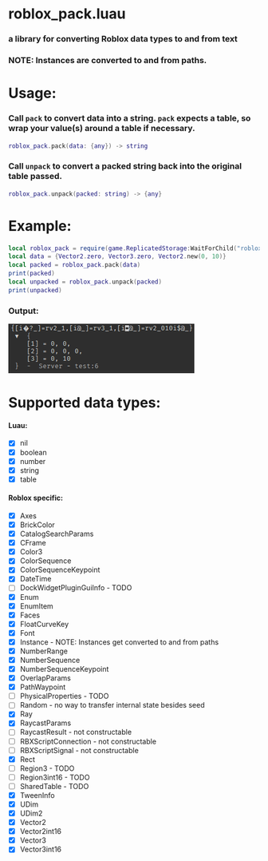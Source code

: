 # roblox_pack.luau
### a library for converting Roblox data types to and from text

### NOTE: Instances are converted to and from paths.
# Usage:
### Call `pack` to convert data into a string. `pack` expects a table, so wrap your value(s) around a table if necessary.
```lua
roblox_pack.pack(data: {any}) -> string
```
### Call `unpack` to convert a packed string back into the original table passed.
```lua
roblox_pack.unpack(packed: string) -> {any}
```

# Example:
```lua
local roblox_pack = require(game.ReplicatedStorage:WaitForChild("roblox_pack"))
local data = {Vector2.zero, Vector3.zero, Vector2.new(0, 10)}
local packed = roblox_pack.pack(data)
print(packed)
local unpacked = roblox_pack.unpack(packed)
print(unpacked)
```
### Output:
![example output](assets/example_output.png)

# Supported data types:
#### Luau:
- [x] nil
- [x] boolean
- [x] number
- [x] string
- [x] table

#### Roblox specific:
- [x] Axes
- [x] BrickColor
- [x] CatalogSearchParams
- [x] CFrame
- [x] Color3
- [x] ColorSequence
- [x] ColorSequenceKeypoint
- [x] DateTime
- [ ] DockWidgetPluginGuiInfo - TODO
- [x] Enum
- [x] EnumItem
- [x] Faces
- [x] FloatCurveKey
- [x] Font
- [x] Instance - NOTE: Instances get converted to and from paths
- [x] NumberRange
- [x] NumberSequence
- [x] NumberSequenceKeypoint
- [x] OverlapParams
- [x] PathWaypoint
- [ ] PhysicalProperties - TODO
- [ ] Random - no way to transfer internal state besides seed
- [x] Ray
- [x] RaycastParams
- [ ] RaycastResult - not constructable
- [ ] RBXScriptConnection - not constructable
- [ ] RBXScriptSignal - not constructable
- [x] Rect
- [ ] Region3 - TODO
- [ ] Region3int16 - TODO
- [ ] SharedTable - TODO
- [x] TweenInfo
- [x] UDim
- [x] UDim2
- [x] Vector2
- [x] Vector2int16
- [x] Vector3
- [x] Vector3int16
